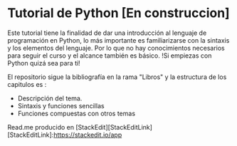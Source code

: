 # Tutorial de Python [En construccion]
Este tutorial tiene la finalidad de dar una introducción al lenguaje de programación en Python, lo más importante es familiarizarse con la sintaxis y los elementos del lenguaje. Por lo que no hay conocimientos necesarios para seguir el curso y el alcance también es básico. !Si empiezas con Python quizá sea para ti! 

El repositorio sigue la bibliografía en la rama "Libros" y la estructura de los capitulos es : 
- Descripción del tema. 
- Sintaxis y funciones sencillas
- Funciones compuestas con otros temas
 
Read.me producido en [StackEdit][StackEditLink]
[StackEditLink]:https://stackedit.io/app

<!--stackedit_data:
eyJoaXN0b3J5IjpbMTkwODU2NjU1Myw0OTMyODAxMDZdfQ==
-->

